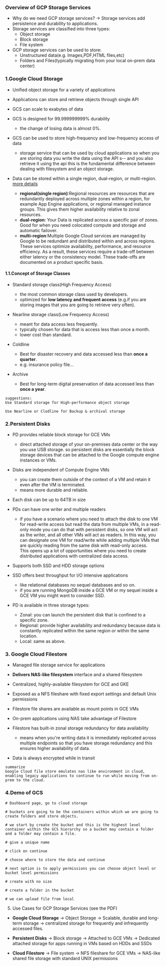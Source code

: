 ###  Overview of GCP Storage Services
-  Why do we need GCP storage services? -> Storage services add persistence and durability to applications.
-  Storage services are classified into three types:
    + Object storage  
    + Block storage  
    + File system  
-  GCP storage services can be used to store:
    +  Unstructured data(e.g. Images,PDF,HTML files,etc)  
    +  Folders and Files(typically migrating from your local on-prem data center)    


### 1.Google Cloud Storage
-  Unified object storage for a variety of applications  

-  Applications can store and retrieve objects through single API

-  GCS can scale to exabytes of data  

-  GCS is designed for 99.999999999% durability  
   + the change of losing data is almost 0%.  

-  GCS can be used to store high-frequency and low-frequency access of data  
    + storage service that can be used by cloud applications so when you are storing data you write the data using the API s-- and you also retrieve it using the api this is the fundamental difference between dealing with filesystem and an object storage.  

-  Data can be stored within a single region, dual-region, or multi-region. [more details](https://cloud.google.com/docs/geography-and-regions#regional_resources)  
    + **regional(single region)**:Regional resources are resources that are redundantly deployed across multiple zones within a region, for example App Engine applications, or regional managed instance groups. This gives them higher availability relative to zonal resources.  
    + **dual-region**: Your Data is replicated across a specific pair of zones. Good for when you need colocated compute and storage and automatic failover.  
    + **multi-region**:Multiple Google Cloud services are managed by Google to be redundant and distributed within and across regions. These services optimize availability, performance, and resource efficiency. As a result, these services require a trade-off between either latency or the consistency model. These trade-offs are documented on a product specific basis.  

#### 1.1.Concept of Storage Classes
- Standard storage class(High Frequency Access)
  + the most common storage class used by developers.    
  + optimized for **low latency and frequent access** (e.g.if you are storing images that you are going to retrieve very often).

- Nearline storage class(Low Frequency Access)
  + meant for data access less frequently.  
  + typically chosen for data that is access less than once a month.  
  + lower cost than standard.

- Coldline   
  + Best for disaster recovery and data accessed less than **once a quarter**.   
  + e.g. insurance policy file...  

- Archive
  + Best for long-term digital preservation of data accessed less than **once a year**.  

```
suggestions:
Use Standard storage for High-performance object storage

Use Nearline or Clodline for Backup & archival storage
```

### 2.Persistent Disks
-  PD provides reliable block storage for GCE VMs
    + direct attached storage of your on-premises data center or the way you use USB storage. so persistent disks are essentially the block storage devices that can be attached to the Google compute engine instances or VMs.  

-  Disks are independent of Compute Engine VMs
    + you can create them outside of the context of a VM and retain it even after the VM is terminated.  
    + means more durable and reliable.

-  Each disk can be up to 64TB in size   

-  PDs can have one writer and multiple readers  
    + if you have a scenario where you need to attach the disk to one VM for read-write access but read the data from multiple VMs, in a read-only mode you can do that with persistent disks, so one VM will act as the writer, and all other VMs will act as readers. In this way,  you can designate one VM for read/write while adding multiple VMs that are quickly reading from the same disk with read-only access.   
    This opens up a lot of opportunities where you need to create distributed applications with centralized data access.   

-  Supports both SSD and HDD storage options    

-  SSD offers best throughput for I/O intensive applications  
    + like relational databases no sequel databases and so on.  
    + if you are running MongoDB inside a GCE VM or my sequel inside a GCE VM you might want to consider SSD.  

-  PD is available in three storage types:
    +  Zonal: you can launch the persistent disk that is confined to a specific zone.   
    +  Regional: provide higher availability and redundancy because data is constantly replicated within the same region or within the same location.    
    +  Local: same as above.  

### 3. Google Cloud Filestore
-  Managed file storage service for applications

-  **Delivers NAS-like filesystem** interface and a shared filesystem

-  Centralized, highly-available filesystem for GCE and GKE

-  Exposed as a NFS fileshare with fixed export settings and default Unix permissions

-  Filestore file shares are available as mount points in GCE VMs

-  On-prem applications using NAS take advantage of Filestore

-  Filestore has built-in zonal storage redundancy for data availability
    + means when you're writing data it is immediately replicated across multiple endpoints so that you have storage redundancy and this ensures higher availability of data.  

-  Data is always encrypted while in transit
```
summarize
Google Cloud file store emulates nas like environment in cloud, enabling legacy applications to continue to run while moving from on-prem to the cloud.

```

### 4.Demo of GCS
```
# Dashboard page, go to cloud storage

# buckets are going to be the containers within which we are going to create folders and store objects.

# we start by create the bucket and this is the highest level container within the GCS hierarchy so a bucket may contain a folder and a folder may contain a file.

# give a unique name

# click on continue

# choose where to store the data and continue

# next option is to apply permissions you can choose object level or bucket level permissions

# create with no size

# create a folder in the bucket

# we can upload file from local

```

5. Use Cases for GCP Storage Services (see the PDF)
- **Google Cloud Storage** -> Object Storage -> Scalable, durable and long-term storage -> centralized storage for frequently and infrequently accessed files.  

- **Persistent Disks** -> Block storage -> Attached to GCE VMs -> Dedicated attached storage for apps running in VMs based on HDDs and SSDs  

- **Cloud Filestore** -> File system -> NFS fileshare for GCE VMs -> NAS-like shared file storage with standard UNIX permissions
